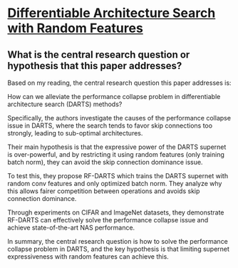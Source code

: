 # [Differentiable Architecture Search with Random Features](https://arxiv.org/abs/2208.08835)

## What is the central research question or hypothesis that this paper addresses?

 Based on my reading, the central research question this paper addresses is: 

How can we alleviate the performance collapse problem in differentiable architecture search (DARTS) methods?

Specifically, the authors investigate the causes of the performance collapse issue in DARTS, where the search tends to favor skip connections too strongly, leading to sub-optimal architectures. 

Their main hypothesis is that the expressive power of the DARTS supernet is over-powerful, and by restricting it using random features (only training batch norm), they can avoid the skip connection dominance issue.

To test this, they propose RF-DARTS which trains the DARTS supernet with random conv features and only optimized batch norm. They analyze why this allows fairer competition between operations and avoids skip connection dominance.

Through experiments on CIFAR and ImageNet datasets, they demonstrate RF-DARTS can effectively solve the performance collapse issue and achieve state-of-the-art NAS performance.

In summary, the central research question is how to solve the performance collapse problem in DARTS, and the key hypothesis is that limiting supernet expressiveness with random features can achieve this.
